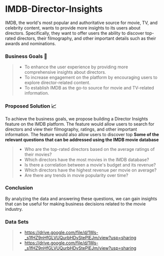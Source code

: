 # IMDB-Director-Insights
IMDB, the world's most popular and authoritative source for movie, TV, and celebrity content, wants to provide more insights to its users about directors. 
Specifically, they want to offer users the ability to discover top-rated directors, their filmography, and other important details such as their awards and nominations.

### Business Goals 🎯
>- To enhance the user experience by providing more comprehensive insights about directors.
>- To increase engagement on the platform by encouraging users to explore director-related content.
>- To establish IMDB as the go-to source for movie and TV-related information.

### Proposed Solution 📈
To achieve the business goals, we propose building a Director Insights feature on the IMDB platform. The feature would allow users to search for directors and view their filmography, ratings, and other important information. The feature would also allow users to discover top
**Some of the relevant questions that can be addressed using the IMDB movie database**
>- Who are the top-rated directors based on the average ratings of their movies?
>- Which directors have the most movies in the IMDB database?
>- Is there a correlation between a movie's budget and its revenue?
>- Which directors have the highest revenue per movie on average?
>- Are there any trends in movie popularity over time?
### Conclusion
By analyzing the data and answering these questions, we can gain insights that can be useful for making business decisions related to the movie industry.
### Data Sets
>- https://drive.google.com/file/d/1Ws-_s1fHZ9nHfGLVUQurbHDvStePlEJm/view?usp=sharing
>- https://drive.google.com/file/d/1Ws-_s1fHZ9nHfGLVUQurbHDvStePlEJm/view?usp=sharing
